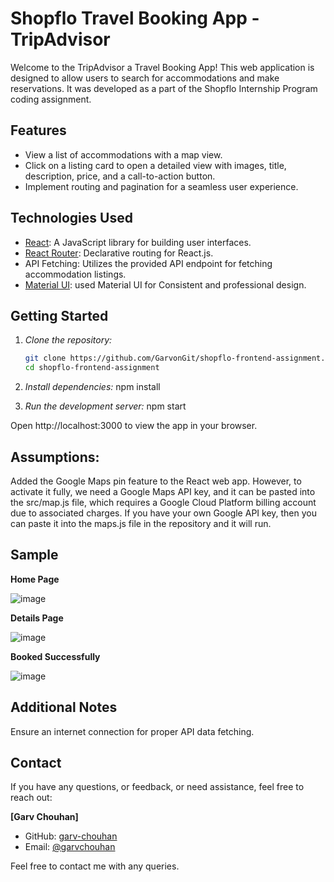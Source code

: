 # Shopflo Travel Booking App - TripAdvisor

Welcome to the TripAdvisor a Travel Booking App! This web application is designed to allow users to search for accommodations and make reservations. It was developed as a part of the Shopflo Internship Program coding assignment.

## Features

- View a list of accommodations with a map view.
- Click on a listing card to open a detailed view with images, title, description, price, and a call-to-action button.
- Implement routing and pagination for a seamless user experience.

## Technologies Used

- [React](https://reactjs.org/): A JavaScript library for building user interfaces.
- [React Router](https://reactrouter.com/): Declarative routing for React.js.
- API Fetching: Utilizes the provided API endpoint for fetching accommodation listings.
- [Material UI](https://mui.com/material-ui/): used Material UI for Consistent and professional design.


## Getting Started

1. *Clone the repository:*

   ```bash
   git clone https://github.com/GarvonGit/shopflo-frontend-assignment.git
   cd shopflo-frontend-assignment
   
2. *Install dependencies:*
   npm install
   
4. *Run the development server:*
   npm start

Open http://localhost:3000 to view the app in your browser.


 ## Assumptions:
 
Added the Google Maps pin feature to the React web app. However, to activate it fully, we need a Google Maps API key, and it can be pasted into the src/map.js file, which requires a Google Cloud Platform billing account due to associated charges. If you have your own Google API key, then you can paste it into the maps.js file in the repository and it will run.


## Sample

**Home Page**

![image](https://github.com/GarvonGit/shopflo-frontend-assignment/assets/112396031/bb015638-baac-44cc-8658-2e2d2bba29c0)

**Details Page** 

![image](https://github.com/GarvonGit/shopflo-frontend-assignment/assets/112396031/3e197bf1-10b5-4e32-ba0f-881f8f2e4dff)

**Booked Successfully**

![image](https://github.com/GarvonGit/shopflo-frontend-assignment/assets/112396031/1c592e44-173c-4534-8cc3-affe54bc0efa)

## Additional Notes
Ensure an internet connection for proper API data fetching.

## Contact

If you have any questions, or feedback, or need assistance, feel free to reach out:

**[Garv Chouhan]**
- GitHub: [garv-chouhan](https://github.com/GarvonGit)
- Email: [@garvchouhan](mailto:business.gaarv@gamil.com)

Feel free to contact me with any queries.


